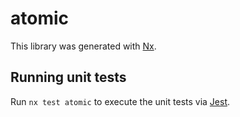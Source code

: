 # atomic

This library was generated with [Nx](https://nx.dev).

## Running unit tests

Run `nx test atomic` to execute the unit tests via [Jest](https://jestjs.io).
